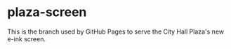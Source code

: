 # plaza-screen
This is the branch used by GitHub Pages to serve the City Hall Plaza's new e-ink screen.
